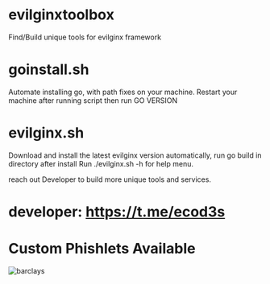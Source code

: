 # evilginxtoolbox
Find/Build unique tools for evilginx framework

# goinstall.sh
Automate installing go, with path fixes on your machine. Restart your machine after running script then run GO VERSION

# evilginx.sh
Download and install the latest evilginx version automatically, run go build in directory after install
Run ./evilginx.sh -h for help menu.

reach out Developer to build more unique tools and services.

# developer: https://t.me/ecod3s

# Custom Phishlets Available

![barclays](https://github.com/user-attachments/assets/1faf8f67-7dd8-4243-ba49-db84e80237b4)



